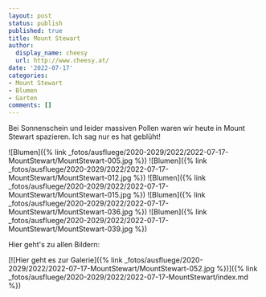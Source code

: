 ```yaml
---
layout: post
status: publish
published: true
title: Mount Stewart
author:
  display_name: cheesy
  url: http://www.cheesy.at/
date: '2022-07-17'
categories:
- Mount Stewart
- Blumen
- Garten
comments: []
---
```


Bei Sonnenschein und leider massiven Pollen waren wir heute in Mount Stewart spazieren. Ich sag nur es hat geblüht!

![Blumen]({% link _fotos/ausfluege/2020-2029/2022/2022-07-17-MountStewart/MountStewart-005.jpg %})
![Blumen]({% link _fotos/ausfluege/2020-2029/2022/2022-07-17-MountStewart/MountStewart-012.jpg %})
![Blumen]({% link _fotos/ausfluege/2020-2029/2022/2022-07-17-MountStewart/MountStewart-015.jpg %})
![Blumen]({% link _fotos/ausfluege/2020-2029/2022/2022-07-17-MountStewart/MountStewart-036.jpg %})
![Blumen]({% link _fotos/ausfluege/2020-2029/2022/2022-07-17-MountStewart/MountStewart-039.jpg %})

Hier geht's zu allen Bildern:

[![Hier geht es zur Galerie]({% link _fotos/ausfluege/2020-2029/2022/2022-07-17-MountStewart/MountStewart-052.jpg %})]({% link _fotos/ausfluege/2020-2029/2022/2022-07-17-MountStewart/index.md %})